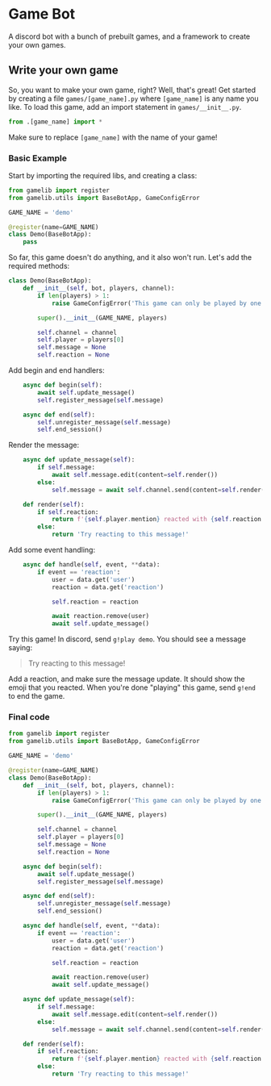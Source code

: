# Game Bot

A discord bot with a bunch of prebuilt games, and a framework to create your own games.


## Write your own game

So, you want to make your own game, right? Well, that's great! Get started by creating a file `games/[game_name].py` where `[game_name]` is any name you like. To load this game, add an import statement in `games/__init__.py`.

```py
from .[game_name] import *
```

Make sure to replace `[game_name]` with the name of your game!

### Basic Example

Start by importing the required libs, and creating a class:

```py
from gamelib import register
from gamelib.utils import BaseBotApp, GameConfigError

GAME_NAME = 'demo'

@register(name=GAME_NAME)
class Demo(BaseBotApp):
    pass
```

So far, this game doesn't do anything, and it also won't run. Let's add the required methods:

```py
class Demo(BaseBotApp):
    def __init__(self, bot, players, channel):
        if len(players) > 1:
            raise GameConfigError('This game can only be played by one person!')

        super().__init__(GAME_NAME, players)

        self.channel = channel
        self.player = players[0]
        self.message = None
        self.reaction = None
```

Add begin and end handlers:

```py
    async def begin(self):
        await self.update_message()
        self.register_message(self.message)

    async def end(self):
        self.unregister_message(self.message)
        self.end_session()
```

Render the message:

```py
    async def update_message(self):
        if self.message:
            await self.message.edit(content=self.render())
        else:
            self.message = await self.channel.send(content=self.render())

    def render(self):
        if self.reaction:
            return f'{self.player.mention} reacted with {self.reaction.emoji}'
        else:
            return 'Try reacting to this message!'
```

Add some event handling:

```py
    async def handle(self, event, **data):
        if event == 'reaction':
            user = data.get('user')
            reaction = data.get('reaction')

            self.reaction = reaction

            await reaction.remove(user)
            await self.update_message()
```

Try this game! In discord, send `g!play demo`. You should see a message saying:

> Try reacting to this message!

Add a reaction, and make sure the message update. It should show the emoji that you reacted. When you're done "playing" this game, send `g!end` to end the game.

### Final code

```py
from gamelib import register
from gamelib.utils import BaseBotApp, GameConfigError

GAME_NAME = 'demo'

@register(name=GAME_NAME)
class Demo(BaseBotApp):
    def __init__(self, bot, players, channel):
        if len(players) > 1:
            raise GameConfigError('This game can only be played by one person!')

        super().__init__(GAME_NAME, players)

        self.channel = channel
        self.player = players[0]
        self.message = None
        self.reaction = None

    async def begin(self):
        await self.update_message()
        self.register_message(self.message)

    async def end(self):
        self.unregister_message(self.message)
        self.end_session()

    async def handle(self, event, **data):
        if event == 'reaction':
            user = data.get('user')
            reaction = data.get('reaction')

            self.reaction = reaction

            await reaction.remove(user)
            await self.update_message()

    async def update_message(self):
        if self.message:
            await self.message.edit(content=self.render())
        else:
            self.message = await self.channel.send(content=self.render())

    def render(self):
        if self.reaction:
            return f'{self.player.mention} reacted with {self.reaction.emoji}'
        else:
            return 'Try reacting to this message!'
```
